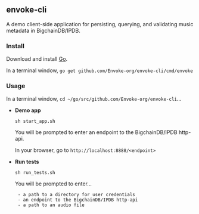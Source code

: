 ## envoke-cli

A demo client-side application for persisting, querying, and validating music metadata in BigchainDB/IPDB.

### Install 

Download and install [Go](https://golang.org/dl/).

In a terminal window, `go get github.com/Envoke-org/envoke-cli/cmd/envoke`

### Usage

In a terminal window, `cd ~/go/src/github.com/Envoke-org/envoke-cli`...

* **Demo app**
	
	`sh start_app.sh` 

	You will be prompted to enter an endpoint to the BigchainDB/IPDB http-api. 

	In your browser, go to `http://localhost:8888/<endpoint>`

*  **Run tests**

	`sh run_tests.sh`

	You will be prompted to enter...
	
		- a path to a directory for user credentials
		- an endpoint to the BigchainDB/IPDB http-api
		- a path to an audio file
